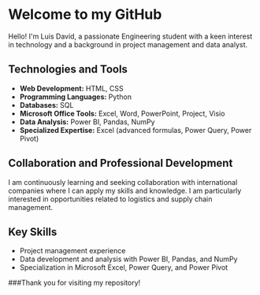 # Welcome to my GitHub

Hello! I'm Luis David, a passionate Engineering student with a keen interest in technology and a background in project management and data analyst.

## Technologies and Tools

- **Web Development:** HTML, CSS
- **Programming Languages:** Python
- **Databases:** SQL
- **Microsoft Office Tools:** Excel, Word, PowerPoint, Project, Visio
- **Data Analysis:** Power BI, Pandas, NumPy
- **Specialized Expertise:** Excel (advanced formulas, Power Query, Power Pivot)

## Collaboration and Professional Development

I am continuously learning and seeking collaboration with international companies where I can apply my skills and knowledge. I am particularly interested in opportunities related to logistics and supply chain management.

## Key Skills

- Project management experience
- Data development and analysis with Power BI, Pandas, and NumPy
- Specialization in Microsoft Excel, Power Query, and Power Pivot

###Thank you for visiting my repository!

